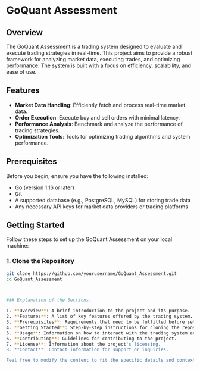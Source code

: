 # GoQuant Assessment

## Overview

The GoQuant Assessment is a trading system designed to evaluate and execute trading strategies in real-time. This project aims to provide a robust framework for analyzing market data, executing trades, and optimizing performance. The system is built with a focus on efficiency, scalability, and ease of use.

## Features

- **Market Data Handling**: Efficiently fetch and process real-time market data.
- **Order Execution**: Execute buy and sell orders with minimal latency.
- **Performance Analysis**: Benchmark and analyze the performance of trading strategies.
- **Optimization Tools**: Tools for optimizing trading algorithms and system performance.

## Prerequisites

Before you begin, ensure you have the following installed:

- Go (version 1.16 or later)
- Git
- A supported database (e.g., PostgreSQL, MySQL) for storing trade data
- Any necessary API keys for market data providers or trading platforms

## Getting Started

Follow these steps to set up the GoQuant Assessment on your local machine:

### 1. Clone the Repository

```bash
git clone https://github.com/yourusername/GoQuant_Assessment.git
cd GoQuant_Assessment



### Explanation of the Sections:

1. **Overview**: A brief introduction to the project and its purpose.
2. **Features**: A list of key features offered by the trading system.
3. **Prerequisites**: Requirements that need to be fulfilled before setting up the project.
4. **Getting Started**: Step-by-step instructions for cloning the repository, installing dependencies, configuring environment variables, setting up the database, and starting the application.
5. **Usage**: Information on how to interact with the trading system and its components.
6. **Contributing**: Guidelines for contributing to the project.
7. **License**: Information about the project's licensing.
8. **Contact**: Contact information for support or inquiries.

Feel free to modify the content to fit the specific details and context of your GoQuant Assessment project.